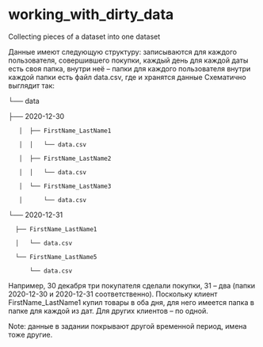 # working_with_dirty_data
Сollecting pieces of a dataset into one dataset

Данные имеют следующую структуру:
записываются для каждого пользователя, совершившего покупки, каждый день
для каждой даты есть своя папка, внутри неё – папки для каждого пользователя
внутри каждой папки есть файл data.csv, где и хранятся данные
Схематично выглядит так:

└── data

   ├── 2020-12-30
   
       │  ├── FirstName_LastName1
   
       │  │   └── data.csv
   
       │  ├── FirstName_LastName2
   
       │  │   └── data.csv
   
       │  └── FirstName_LastName3
   
       │      └── data.csv
   
   └── 2020-12-31
   
      ├── FirstName_LastName1
      
      │   └── data.csv
      
      └── FirstName_LastName5
      
          └── data.csv
          
Например, 30 декабря три покупателя сделали покупки, 31 – два 
(папки 2020-12-30 и 2020-12-31 соответственно). Поскольку клиент FirstName_LastName1 купил товары в оба дня, для него имеется папка в папке для каждой из дат. Для других клиентов – по одной.

Note: данные в задании покрывают другой временной период, имена тоже другие.
